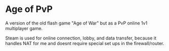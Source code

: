 # Age of PvP

A version of the old flash game "Age of War" but as a PvP online 1v1 multiplayer game. 

Steam is used for online connection, lobby, and data transfer, because it handles NAT for me and doesnt require special set ups in the firewall/router.
